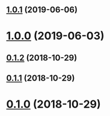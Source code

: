 ## [1.0.1](https://github.com/LCGroupIT/angular-router-meta/compare/v1.0.0...v1.0.1) (2019-06-06)



# [1.0.0](https://github.com/LCGroupIT/angular-router-meta/compare/v0.1.2...v1.0.0) (2019-06-03)



<a name="0.1.2"></a>
## [0.1.2](https://github.com/LCGroupIT/angular-router-meta/compare/v0.1.1...v0.1.2) (2018-10-29)



<a name="0.1.1"></a>
## [0.1.1](https://github.com/LCGroupIT/angular-router-meta/compare/v0.1.0...v0.1.1) (2018-10-29)



<a name="0.1.0"></a>
# [0.1.0](https://github.com/LCGroupIT/angular-router-meta/compare/v1.0.1...v0.1.0) (2018-10-29)





